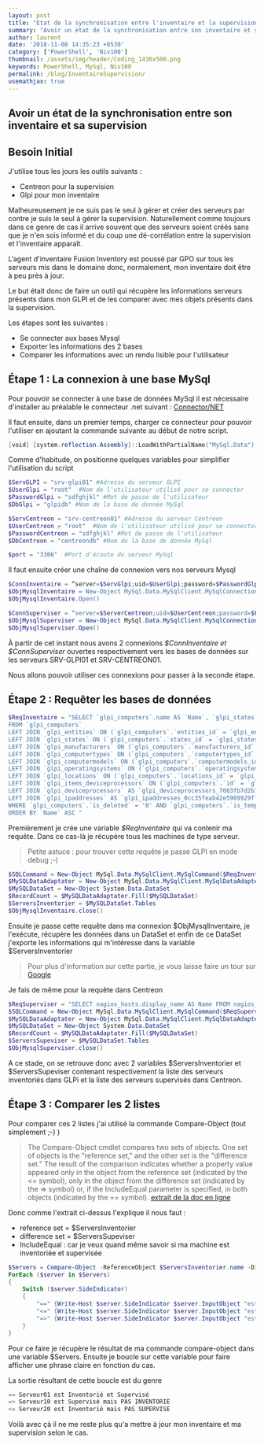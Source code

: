 ```yaml
---
layout: post
title: "Etat de la synchronisation entre l'inventaire et la supervision"
summary: "Avoir un état de la synchronisation entre son inventaire et sa supervision"
author: laurent
date: '2018-11-08 14:35:23 +0530'
category: ['PowerShell', 'Niv100']
thumbnail: /assets/img/header/Coding_1436x500.png
keywords: PowerShell, MySql, Niv100
permalink: /blog/InventaireSupervision/
usemathjax: true
---
```


## Avoir un état de la synchronisation entre son inventaire et sa supervision

## Besoin Initial

J'utilise tous les jours les outils suivants :

* Centreon pour la supervision
* Glpi pour mon inventaire

Malheureusement je ne suis pas le seul à gérer et créer des serveurs par contre je suis le seul à gérer la supervision.
Naturellement comme toujours dans ce genre de cas il arrive souvent que des serveurs soient créés sans que je n'en sois informé et du coup une dé-corrélation entre la supervision et l'inventaire apparaît.

L’agent d'inventaire Fusion Inventory est poussé par GPO sur tous les serveurs mis dans le domaine donc, normalement, mon inventaire doit être à peu près à jour.

Le but était donc de faire un outil qui récupère les informations serveurs présents dans mon GLPI et de les comparer avec mes objets présents dans la supervision.

Les étapes sont les suivantes :

* Se connecter aux bases Mysql
* Exporter les informations des 2 bases
* Comparer les informations avec un rendu lisible pour l'utilisateur

## Étape 1 : La connexion à une base MySql

Pour pouvoir se connecter à une base de données MySql il est nécessaire d'installer au préalable le connecteur .net suivant : [Connector/NET](https://dev.mysql.com/downloads/connector/net/5.2.html "Link to Connector .Net")

Il faut ensuite, dans un premier temps, charger ce connecteur pour pouvoir l'utiliser en ajoutant la commande suivante au début de notre script.

```powershell
[void] [system.reflection.Assembly]::LoadWithPartialName("MySql.Data")
```

Comme d'habitude, on positionne quelques variables pour simplifier l'utilisation du script

```powershell
$ServGLPI = "srv-glpi01" #Adresse du serveur GLPI
$UserGlpi = "root"  #Nom de l'utilisateur utilisé pour se connecter
$PasswordGlpi = "sdfghjkl" #Mot de passe de l'utilisateur
$DbGlpi = "glpidb" #Nom de la base de donnée MySql

$ServCentreon = "srv-centreon01" #Adresse du serveur Centreon
$UserCentreon = "root"  #Nom de l'utilisateur utilisé pour se connecter
$PasswordCentreon = "sdfghjkl" #Mot de passe de l'utilisateur
$DbCentreon = "centreondb" #Nom de la base de donnée MySql

$port = "3306"  #Port d'écoute du serveur MySql
```

Il faut ensuite créer une chaîne de connexion vers nos serveurs Mysql

```powershell
$ConnInventaire = “server=$ServGlpi;uid=$UserGlpi;password=$PasswordGlpi;database=$DbGlpi;Port=$Port"
$ObjMysqlInventaire = New-Object MySql.Data.MySqlClient.MySqlConnection($ConnInventaire)
$ObjMysqlInventaire.Open()

$ConnSuperviser = “server=$ServerCentreon;uid=$UserCentreon;password=$PasswordCentreon;database=$DbCentreon;Port=$Port"
$ObjMysqlSuperviser = New-Object MySql.Data.MySqlClient.MySqlConnection($ConnSuperviser)
$ObjMysqlSuperviser.Open()
```

À partir de cet instant nous avons 2 connexions *$ConnInventaire et $ConnSuperviser* ouvertes respectivement vers les bases de données sur les serveurs SRV-GLPI01 et SRV-CENTREON01.

Nous allons pouvoir utiliser ces connexions pour passer à la seconde étape.

## Étape 2 : Requêter les bases de données

```powershell
$ReqInventaire = "SELECT `glpi_computers`.name AS `Name`, `glpi_states`.`completename` AS `State`, `glpi_computertypes`.name AS `Type`, `glpi_computermodels`.name AS `Modele`, `glpi_locations`.`completename` AS `Localisation`
FROM `glpi_computers`
LEFT JOIN `glpi_entities` ON (`glpi_computers`.`entities_id` = `glpi_entities`.`id` )
LEFT JOIN `glpi_states` ON (`glpi_computers`.`states_id` = `glpi_states`.`id` )
LEFT JOIN `glpi_manufacturers` ON (`glpi_computers`.`manufacturers_id` = `glpi_manufacturers`.`id` )
LEFT JOIN `glpi_computertypes` ON (`glpi_computers`.`computertypes_id` = `glpi_computertypes`.`id` )
LEFT JOIN `glpi_computermodels` ON (`glpi_computers`.`computermodels_id` = `glpi_computermodels`.`id` )
LEFT JOIN `glpi_operatingsystems` ON (`glpi_computers`.`operatingsystems_id` = `glpi_operatingsystems`.`id` )
LEFT JOIN `glpi_locations` ON (`glpi_computers`.`locations_id` = `glpi_locations`.`id` )
LEFT JOIN `glpi_items_deviceprocessors` ON (`glpi_computers`.`id` = `glpi_items_deviceprocessors`.`items_id` AND `glpi_items_deviceprocessors`.`itemtype` = 'Computer' )
LEFT JOIN `glpi_deviceprocessors` AS `glpi_deviceprocessors_7083fb7d2b7a8b8abd619678acc5b604` ON (`glpi_items_deviceprocessors`.`deviceprocessors_id` = `glpi_deviceprocessors_7083fb7d2b7a8b8abd619678acc5b604`.`id` )
LEFT JOIN `glpi_ipaddresses` AS `glpi_ipaddresses_0cc35feab42e5909929ff742b4834540` ON (`glpi_computers`.`id` = `glpi_ipaddresses_0cc35feab42e5909929ff742b4834540`.`mainitems_id` AND `glpi_ipaddresses_0cc35feab42e5909929ff742b4834540`.`mainitemtype` = 'Computer' AND `glpi_ipaddresses_0cc35feab42e5909929ff742b4834540`.`is_deleted` = 0 )
WHERE `glpi_computers`.`is_deleted` = '0' AND `glpi_computers`.`is_template` = '0' AND ( (`glpi_computertypes`.`id` = '22') AND (`glpi_states`.`id` = '1') ) GROUP BY `glpi_computers`.`id`
ORDER BY `Name` ASC "
```

Premièrement je crée une variable *$ReqInventaire* qui va contenir ma requête. Dans ce cas-là je récupère tous les machines de type serveur.

> Petite astuce : pour trouver cette requête je passe GLPI en mode debug ;-)

```powershell
$SQLCommand = New-Object MySql.Data.MySqlClient.MySqlCommand($ReqInventaire,$ObjMysqlInventaire)
$MySQLDataAdaptater = New-Object MySql.Data.MySqlClient.MySqlDataAdapter($SQLCommand)
$MySQLDataSet = New-Object System.Data.DataSet
$RecordCount = $MySQLDataAdaptater.Fill($MySQLDataSet)
$ServersInventorier = $MySQLDataSet.Tables
$ObjMysqlInventaire.close()
```

Ensuite je passe cette requête dans ma connexion $ObjMysqlInventaire, je l'exécute, récupère les données dans un DataSet et enfin de ce DataSet j'exporte les informations qui m'intéresse dans la variable $ServersInventorier

> Pour plus d'information sur cette partie, je vous laisse faire un tour sur [Google](http:///www.google.Fr)

Je fais de même pour la requête dans Centreon

```powershell
$ReqSuperviser = "SELECT nagios_hosts.display_name AS Name FROM nagios_hosts ORDER BY Name ASC "
$SQLCommand = New-Object MySql.Data.MySqlClient.MySqlCommand($ReqSuperviser,$ObjMysqlSuperviser)
$MySQLDataAdaptater = New-Object MySql.Data.MySqlClient.MySqlDataAdapter($SQLCommand)
$MySQLDataSet = New-Object System.Data.DataSet
$RecordCount = $MySQLDataAdaptater.Fill($MySQLDataSet)
$ServersSupeviser = $MySQLDataSet.Tables
$ObjMysqlSuperviser.close()
```

A ce stade, on se retrouve donc avec 2 variables $ServersInventorier et $ServersSupeviser contenant respectivement la liste des serveurs inventoriés dans GLPi et la liste des serveurs supervisés dans Centreon.

## Étape 3 : Comparer les 2 listes

Pour comparer ces 2 listes j'ai utilisé la commande Compare-Object (tout simplement ;-) )

> The Compare-Object cmdlet compares two sets of objects. One set of objects is the "reference set," and the other set is the "difference set."
The result of the comparison indicates whether a property value appeared only in the object from the reference set (indicated by the <= symbol), only in the object from the difference set (indicated by the => symbol) or, if the IncludeEqual parameter is specified, in both objects (indicated by the == symbol). [extrait de la doc en ligne](https://docs.microsoft.com/fr-fr/powershell/module/microsoft.powershell.utility/compare-object?view=powershell-6)

Donc comme l'extrait ci-dessus l'explique il nous faut :

* reference set = $ServersInventorier
* difference set = $ServersSupeviser
* IncludeEqual : car je veux quand même savoir si ma machine est inventoriée et supervisée

```powershell
$Servers = Compare-Object -ReferenceObject $ServersInventorier.name -DifferenceObject $ServersSupeviser.name -IncludeEqual
ForEach ($server in $Servers)
{
    Switch ($server.SideIndicator)
    {
        "==" {Write-Host $server.SideIndicator $server.InputObject "est Inventorié et Supervisé" }
        "<=" {Write-Host $server.SideIndicator $server.InputObject "est Inventorié mais PAS SUPERVISE"}
        "=>" {Write-Host $server.SideIndicator $server.InputObject "est Supervisé mais PAS INVENTORIE"}
    }
}
```

Pour ce faire je récupère le résultat de ma commande compare-object dans une variable $Servers.
Ensuite je boucle sur cette variable pour faire afficher une phrase claire en fonction du cas.

La sortie résultant de cette boucle est du genre

```powershell
== Serveur01 est Inventorié et Supervisé
=> Serveur10 est Supervisé mais PAS INVENTORIE
<= Serveur20 est Inventorié mais PAS SUPERVISE
```

Voilà avec çà il ne me reste plus qu'a mettre à jour mon inventaire et ma supervision selon le cas.
